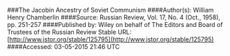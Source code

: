 


###The Jacobin Ancestry of Soviet Communism####Author(s): William Henry Chamberlin####Source: Russian Review, Vol. 17, No. 4 (Oct., 1958), pp. 251-257####Published by: Wiley on behalf of The Editors and Board of Trustees of the Russian Review Stable URL: [http://www.jstor.org/stable/125795](http://www.jstor.org/stable/125795)####Accessed: 03-05-2015 21:46 UTC